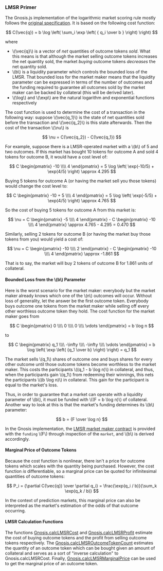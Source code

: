 ### LMSR Primer

The Gnosis.js implementation of the logarithmic market scoring rule mostly follows the [original specification](http://mason.gmu.edu/~rhanson/mktscore.pdf). It is based on the following cost function:

$$ C(\vec{q}) = b \log \left( \sum_i \exp \left( { q_i \over b } \right) \right) $$

where

* \\(\vec{q}\\) is a vector of *net* quantities of outcome tokens *sold*. What this means is that although the market selling outcome tokens increases the net quantity sold, the market *buying* outcome tokens *decreases* the net quantity sold. 
* \\(b\\) is a liquidity parameter which controls the bounded loss of the LMSR. That bounded loss for the market maker means that the liquidity parameter can be expressed in terms of the number of outcomes and the funding required to guarantee all outcomes sold by the market maker can be backed by collateral (this will be derived later).
* \\(\log\\) and \\(\exp\\) are the natural logarithm and exponential functions respectively

The cost function is used to determine the cost of a transaction in the following way: suppose \\(\vec{q_1}\\) is the state of net quantities sold before the transaction and \\(\vec{q_2}\\) is this state afterwards. Then the cost of the transaction \\(\nu\\) is

$$ \nu = C(\vec{q_2}) - C(\vec{q_1}) $$

For example, suppose there is a LMSR-operated market with a \\(b\\) of 5 and two outcomes. If this market has bought 10 tokens for outcome A and sold 4 tokens for outcome B, it would have a cost level of:

$$ C \begin{pmatrix} -10 \\\\ 4 \end{pmatrix} = 5 \log \left( \exp(-10/5) + \exp(4/5) \right) \approx 4.295 $$

Buying 5 tokens for outcome A (or having the market sell you those tokens) would change the cost level to:

$$ C \begin{pmatrix} -10 + 5 \\\\ 4 \end{pmatrix} = 5 \log \left( \exp(-5/5) + \exp(4/5) \right) \approx 4.765 $$

So the cost of buying 5 tokens for outcome A from this market is:

$$ \nu = C \begin{pmatrix} -5 \\\\ 4 \end{pmatrix} - C \begin{pmatrix} -10 \\\\ 4 \end{pmatrix} \approx 4.765 - 4.295 = 0.470 $$

Similarly, selling 2 tokens for outcome B (or having the market buy those tokens from you) would yield a cost of:

$$ \nu = C \begin{pmatrix} -10 \\\\ 2 \end{pmatrix} - C \begin{pmatrix} -10 \\\\ 4 \end{pmatrix} \approx -1.861 $$

That is to say, the market will buy 2 tokens of outcome B for 1.861 units of collateral.

#### Bounded Loss from the \\(b\\) Parameter

Here is the worst scenario for the market maker: everybody but the market maker already knows which one of the \\(n\\) outcomes will occur. Without loss of generality, let the answer be the first outcome token. Everybody buys outcome one tokens from the market maker while selling off every other worthless outcome token they hold. The cost function for the market maker goes from

$$ C \begin{pmatrix} 0 \\\\ 0 \\\\ 0 \\\\ \vdots \end{pmatrix} = b \log n $$

to

$$ C \begin{pmatrix} q_1 \\\\ -\infty \\\\ -\infty \\\\ \vdots \end{pmatrix} = b \log \left( \exp \left( {q_1 \over b} \right) \right) = q_1 $$

The market sells \\(q_1\\) shares of outcome one and buys shares for every other outcome until those outcome tokens become worthless to the market maker. This costs the participants \\((q_1 - b \log n)\\) in collateral, and thus, when the participants gain \\(q_1\\) from redeeming their winnings, this nets the participants \\((b \log n)\\) in collateral. This gain for the participant is equal to the market's loss.

Thus, in order to guarantee that a market can operate with a liquidity parameter of \\(b\\), it must be funded with \\((F = b \log n)\\) of collateral. Another way to look at this is that the market's funding determines its \\(b\\) parameter:

$$ b = {F \over \log n} $$

In the Gnosis implementation, the [LMSR market maker contract](https://gnosis.github.io/gnosis-contracts/docs/LMSRMarketMaker/) is provided with the `funding` \\(F\\) through inspection of the `market`, and \\(b\\) is derived accordingly.

#### Marginal Price of Outcome Tokens

Because the cost function is nonlinear, there isn't a price for outcome tokens which scales with the quantity being purchased. However, the cost function *is* differentiable, so a marginal price can be quoted for infinitesimal quantities of outcome tokens:

$$ P_i = {\partial C(\vec{q}) \over \partial q_i} = \frac{\exp(q_i / b)}{\sum_k \exp(q_k / b)} $$

In the context of prediction markets, this marginal price can also be interpreted as the market's estimation of the odds of that outcome occurring.

#### LMSR Calculation Functions

The functions [Gnosis.calcLMSRCost](api-reference.html#calcLMSRCost) and [Gnosis.calcLMSRProfit](api-reference.html#calcLMSRProfit) estimate the cost of buying outcome tokens and the profit from selling outcome tokens respectively. The [Gnosis.calcLMSROutcomeTokenCount](api-reference.html#calcLMSROutcomeTokenCount) estimates the quantity of an outcome token which can be bought given an amount of collateral and serves as a sort of "inverse calculation" to Gnosis.calcLMSRCost. Finally, [Gnosis.calcLMSRMarginalPrice](api-reference.html#calcLMSRMarginalPrice) can be used to get the marginal price of an outcome token.
